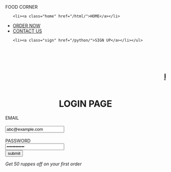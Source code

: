 <!DOCTYPE html>
 <html>
 <head>
   <link rel="stylesheet" href="C:\Users\hp\Desktop\foodproject\foodproject.css">
     <title>Test</title>
 </head>
 <body style="background-image: url(https://image.shutterstock.com/image-photo/empty-wood-table-blur-open-260nw-583250941.jpg");repeat:none>

<div id="d2">

  <nav><label class="logo">FOOD CORNER</label>
    <ul>


    <li><a class="home" href="/html/">HOME</a></li>
  <li>  <a class="order" href="/css/">ORDER NOW</a> </li>
  <li>  <a class="contact" href="/js/">CONTACT US</a> </li>

    <li><a class="sign" href="/python/">SIGN UP</a></li></ul>
  </nav>


  <br>
  <br>
  <br>

</div>
<marquee><h2><a  id="none" href="www.quora.com" >HURRY UP!!!!!!!!30% OFF on your first order!!!!!!!!!!!!!!!!!</h2></marquee>



   <div id="d1">
 <img src="https://encrypted-tbn0.gstatic.com/images?q=tbn%3AANd9GcQSH-PHuwUvPhm0h0yhRtKywnbEgEfZ68oMW0Zi8TQ8fu3FoKSq&usqp=CAU" alt="">
<h1 id="login" align="center"><align="center">LOGIN PAGE</align></h1>
<form class="" action="index.html" method="post">
  <label for="">EMAIL</label>
  <br>
  <br>
  <input type="email" name="abc@example.com" value="abc@example.com">
  <br>
  <br>
  <label for="">PASSWORD</label>
  <br>
  <input type="password" name="" value="************">
  <br>
  <input type="submit" name="" value="submit">

</form>
</div>

<div id="pizza"><i>Get 50 ruppes off on your first order</i>

</div>





 </body>
 </html>
